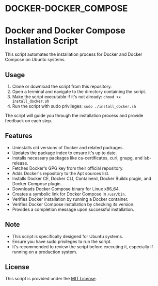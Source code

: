 # DOCKER-DOCKER_COMPOSE

# Docker and Docker Compose Installation Script

This script automates the installation process for Docker and Docker Compose on Ubuntu systems.

## Usage

1. Clone or download the script from this repository.
2. Open a terminal and navigate to the directory containing the script.
3. Make the script executable if it's not already: `chmod +x install_docker.sh`
4. Run the script with sudo privileges: `sudo ./install_docker.sh`

The script will guide you through the installation process and provide feedback on each step.

## Features

- Uninstalls old versions of Docker and related packages.
- Updates the package index to ensure it's up to date.
- Installs necessary packages like ca-certificates, curl, gnupg, and lsb-release.
- Fetches Docker's GPG key from their official repository.
- Adds Docker's repository to the Apt sources list.
- Installs Docker CE, Docker CLI, Containerd, Docker Buildx plugin, and Docker Compose plugin.
- Downloads Docker Compose binary for Linux x86_64.
- Creates a symbolic link for Docker Compose in `/usr/bin`.
- Verifies Docker installation by running a Docker container.
- Verifies Docker Compose installation by checking its version.
- Provides a completion message upon successful installation.

## Note

- This script is specifically designed for Ubuntu systems.
- Ensure you have sudo privileges to run the script.
- It's recommended to review the script before executing it, especially if running on a production system.

## License

This script is provided under the [MIT License](LICENSE).
